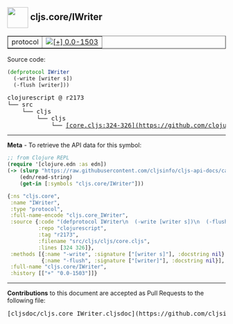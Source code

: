 ## <img width="48px" valign="middle" src="http://i.imgur.com/Hi20huC.png"> cljs.core/IWriter

 <table border="1">
<tr>

<td>protocol</td>
<td><a href="https://github.com/cljsinfo/cljs-api-docs/tree/0.0-1503"><img valign="middle" alt="[+] 0.0-1503" src="https://img.shields.io/badge/+-0.0--1503-lightgrey.svg"></a> </td>
</tr>
</table>






Source code:

```clj
(defprotocol IWriter
  (-write [writer s])
  (-flush [writer]))
```

 <pre>
clojurescript @ r2173
└── src
    └── cljs
        └── cljs
            └── <ins>[core.cljs:324-326](https://github.com/clojure/clojurescript/blob/r2173/src/cljs/cljs/core.cljs#L324-L326)</ins>
</pre>


---

__Meta__ - To retrieve the API data for this symbol:

```clj
;; from Clojure REPL
(require '[clojure.edn :as edn])
(-> (slurp "https://raw.githubusercontent.com/cljsinfo/cljs-api-docs/catalog/cljs-api.edn")
    (edn/read-string)
    (get-in [:symbols "cljs.core/IWriter"]))
```

```clj
{:ns "cljs.core",
 :name "IWriter",
 :type "protocol",
 :full-name-encode "cljs.core_IWriter",
 :source {:code "(defprotocol IWriter\n  (-write [writer s])\n  (-flush [writer]))",
          :repo "clojurescript",
          :tag "r2173",
          :filename "src/cljs/cljs/core.cljs",
          :lines [324 326]},
 :methods [{:name "-write", :signature ["[writer s]"], :docstring nil}
           {:name "-flush", :signature ["[writer]"], :docstring nil}],
 :full-name "cljs.core/IWriter",
 :history [["+" "0.0-1503"]]}

```

---

__Contributions__ to this document are accepted as Pull Requests to the following file:

 <pre>
[cljsdoc/cljs.core_IWriter.cljsdoc](https://github.com/cljsinfo/cljs-api-docs/blob/master/cljsdoc/cljs.core_IWriter.cljsdoc)
</pre>

